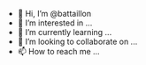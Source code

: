 - 👋 Hi, I’m @battaillon
- 👀 I’m interested in ...
- 🌱 I’m currently learning ...
- 💞️ I’m looking to collaborate on ...
- 📫 How to reach me ...

<!---
battaillon/battaillon is a ✨ special ✨ repository because its `README.md` (this file) appears on your GitHub profile.
You can click the Preview link to take a look at your changes.
--->
